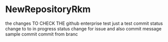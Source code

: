 # NewRepositoryRkm


 the changes TO CHECK THE github enterprise 
test 
just a test commit
status change to to in progress
status change for issue and also commit message
sample commit
commit from branc
